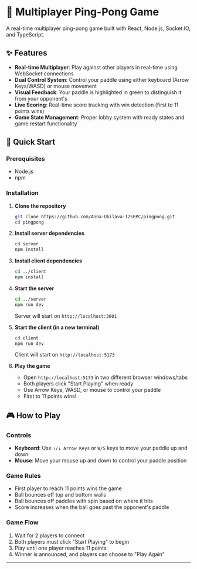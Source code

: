 # 🏓 Multiplayer Ping-Pong Game

A real-time multiplayer ping-pong game built with React, Node.js, Socket.IO, and TypeScript.

## ✨ Features

- **Real-time Multiplayer**: Play against other players in real-time using WebSocket connections
- **Dual Control System**: Control your paddle using either keyboard (Arrow Keys/WASD) or mouse movement
- **Visual Feedback**: Your paddle is highlighted in green to distinguish it from your opponent's
- **Live Scoring**: Real-time score tracking with win detection (first to 11 points wins)
- **Game State Management**: Proper lobby system with ready states and game restart functionality

## 🚀 Quick Start

### Prerequisites

- Node.js
- npm

### Installation

1. **Clone the repository**

   ```bash
   git clone https://github.com/Anna-Ubilava-I2SEPC/pingpong.git
   cd pingpong
   ```

2. **Install server dependencies**

   ```bash
   cd server
   npm install
   ```

3. **Install client dependencies**

   ```bash
   cd ../client
   npm install
   ```

4. **Start the server**

   ```bash
   cd ../server
   npm run dev
   ```

   Server will start on `http://localhost:3001`

5. **Start the client (in a new terminal)**

   ```bash
   cd client
   npm run dev
   ```

   Client will start on `http://localhost:5173`

6. **Play the game**
   - Open `http://localhost:5173` in two different browser windows/tabs
   - Both players click "Start Playing" when ready
   - Use Arrow Keys, WASD, or mouse to control your paddle
   - First to 11 points wins!

## 🎮 How to Play

### Controls

- **Keyboard**: Use `↑/↓ Arrow Keys` or `W/S` keys to move your paddle up and down
- **Mouse**: Move your mouse up and down to control your paddle position

### Game Rules

- First player to reach 11 points wins the game
- Ball bounces off top and bottom walls
- Ball bounces off paddles with spin based on where it hits
- Score increases when the ball goes past the opponent's paddle

### Game Flow

1. Wait for 2 players to connect
2. Both players must click "Start Playing" to begin
3. Play until one player reaches 11 points
4. Winner is announced, and players can choose to "Play Again"

---
